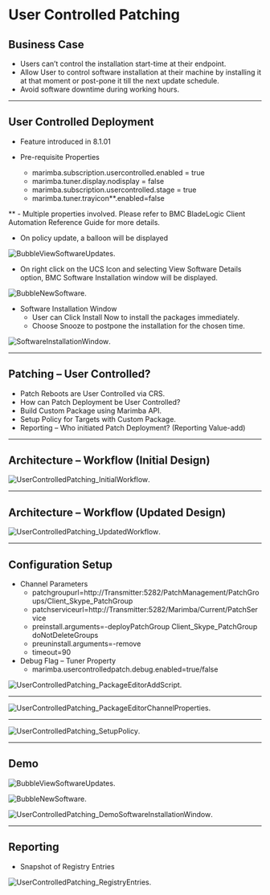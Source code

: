 # User Controlled Patching
## **Business Case**
* Users can’t control the installation start-time at their endpoint.
* Allow User to control software installation at their machine by installing it at that moment or post-pone it till the next update schedule.
* Avoid software downtime during working hours.
***
## **User Controlled Deployment**
* Feature introduced in 8.1.01
* Pre-requisite Properties

     * marimba.subscription.usercontrolled.enabled = true
     * marimba.tuner.display.nodisplay = false
     * marimba.subscription.usercontrolled.stage = true
     * marimba.tuner.trayicon**.enabled=false

** - Multiple properties involved.  Please refer to BMC BladeLogic Client Automation Reference Guide for more details.

* On policy update, a balloon will be displayed

 ![BubbleViewSoftwareUpdates](https://github.com/vaguechannels/User-Controlled-Patching/blob/master/UserControlledPatch/Files/BubbleViewSoftwareUpdates.png).

* On right click on the UCS Icon and selecting View Software Details option, BMC Software Installation window will be displayed. 

![BubbleNewSoftware](https://github.com/vaguechannels/User-Controlled-Patching/blob/master/UserControlledPatch/Files/BubbleNewSoftware.png).

* Software Installation Window
  * User can Click Install Now to install the packages immediately.
  * Choose Snooze to postpone the installation for the chosen time.

![SoftwareInstallationWindow](https://github.com/vaguechannels/User-Controlled-Patching/blob/master/UserControlledPatch/Files/SoftwareInstallationWindow.png).
***
## **Patching – User Controlled?**
* Patch Reboots are User Controlled via CRS.
* How can Patch Deployment be User Controlled?
* Build Custom Package using Marimba API.
* Setup Policy for Targets with Custom Package.
* Reporting – Who initiated Patch Deployment? (Reporting Value-add)

***

## **Architecture – Workflow (Initial Design)**
![UserControlledPatching_InitialWorkflow](https://github.com/vaguechannels/User-Controlled-Patching/blob/master/UserControlledPatch/Files/UserControlledPatching_InitialWorkflow.png).

***

## **Architecture – Workflow (Updated Design)**
![UserControlledPatching_UpdatedWorkflow](https://github.com/vaguechannels/User-Controlled-Patching/blob/master/UserControlledPatch/Files/UserControlledPatching_UpdatedWorkflow.png).

***

## **Configuration Setup**
 * Channel Parameters
   * patchgroupurl=http://Transmitter:5282/PatchManagement/PatchGroups/Client_Skype_PatchGroup
   * patchserviceurl=http://Transmitter:5282/Marimba/Current/PatchService
   * preinstall.arguments=-deployPatchGroup Client_Skype_PatchGroup doNotDeleteGroups
   * preuninstall.arguments=-remove
   * timeout=90
 * Debug Flag – Tuner Property
   * marimba.usercontrolledpatch.debug.enabled=true/false

![UserControlledPatching_PackageEditorAddScript](https://github.com/vaguechannels/User-Controlled-Patching/blob/master/UserControlledPatch/Files/UserControlledPatching_PackageEditorAddScript.png).
***
![UserControlledPatching_PackageEditorChannelProperties](https://github.com/vaguechannels/User-Controlled-Patching/blob/master/UserControlledPatch/Files/UserControlledPatching_PackageEditorChannelProperties.png).
***
![UserControlledPatching_SetupPolicy](https://github.com/vaguechannels/User-Controlled-Patching/blob/master/UserControlledPatch/Files/UserControlledPatching_SetupPolicy.png).
***
## **Demo**
![BubbleViewSoftwareUpdates](https://github.com/vaguechannels/User-Controlled-Patching/blob/master/UserControlledPatch/Files/BubbleViewSoftwareUpdates.png).

![BubbleNewSoftware](https://github.com/vaguechannels/User-Controlled-Patching/blob/master/UserControlledPatch/Files/BubbleNewSoftware.png).

![UserControlledPatching_DemoSoftwareInstallationWindow](https://github.com/vaguechannels/User-Controlled-Patching/blob/master/UserControlledPatch/Files/UserControlledPatching_DemoSoftwareInstallationWindow.png).
***
## Reporting
 * Snapshot of Registry Entries

![UserControlledPatching_RegistryEntries](https://github.com/vaguechannels/User-Controlled-Patching/blob/master/UserControlledPatch/Files/UserControlledPatching_RegistryEntries.png).
